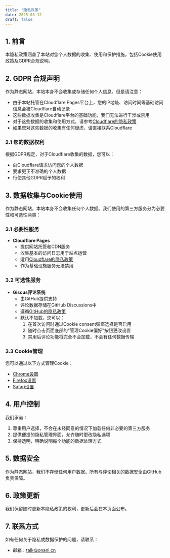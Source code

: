 ```yaml
---
title: "隐私政策"
date: 2025-03-12
draft: false
---
```


## 1. 前言
本隐私政策涵盖了本站对您个人数据的收集、使用和保护措施，包括Cookie使用政策及GDPR合规说明。

## 2. GDPR 合规声明
作为静态网站，本站本身不会收集或存储任何个人信息。但是请注意：
- 由于本站托管在Cloudflare Pages平台上，您的IP地址、访问时间等基础访问信息会被Cloudflare自动记录
- 这些数据收集是Cloudflare平台的基础功能，我们无法进行干涉或禁用
- 对于这些数据的收集和使用方式，请参考[Cloudflare的隐私政策](https://www.cloudflare.com/privacypolicy/)
- 如果您对这些数据的收集有任何疑虑，请直接联系Cloudflare

### 2.1 您的数据权利
根据GDPR规定，对于Cloudflare收集的数据，您可以：
- 向Cloudflare请求访问您的个人数据
- 要求更正不准确的个人数据
- 行使其他GDPR赋予的权利

## 3. 数据收集与Cookie使用
作为静态网站，本站本身不会收集任何个人数据。我们使用的第三方服务分为必要性和可选性两类：

### 3.1 必要性服务
- **Cloudflare Pages**
  - 提供网站托管和CDN服务
  - 收集基本的访问日志用于站点运营
  - 适用[Cloudflare的隐私政策](https://www.cloudflare.com/privacypolicy/)
  - 作为基础设施服务无法禁用

### 3.2 可选性服务
- **Giscus评论系统**
  - 由GitHub提供支持
  - 评论数据存储在GitHub Discussions中
  - 遵循[GitHub的隐私政策](https://docs.github.com/zh/site-policy/privacy-policies/github-privacy-statement)
  - 默认不加载，您可以：
    1. 在首次访问时通过Cookie consent弹窗选择是否启用
    2. 随时点击页面底部的"管理Cookie偏好"按钮更改设置
    3. 禁用后评论功能将完全不会加载，不会有任何数据传输

### 3.3 Cookie管理
您可以通过以下方式管理Cookie：
- [Chrome设置](https://support.google.com/chrome/answer/95647)
- [Firefox设置](https://support.mozilla.org/zh-CN/kb/cookies-information-websites-store-on-your-computer)
- [Safari设置](https://support.apple.com/zh-cn/guide/safari/sfri11471/mac)

## 4. 用户控制
我们承诺：
1. 尊重用户选择，不会在未经同意的情况下加载任何非必要的第三方服务
2. 提供便捷的隐私管理界面，允许随时更改隐私选项
3. 保持透明，明确说明每个功能的数据处理方式

## 5. 数据安全
作为静态网站，我们不存储任何用户数据。所有与评论相关的数据安全由GitHub负责保障。

## 6. 政策更新
我们保留随时更新本隐私政策的权利，更新后会在本页面公布。

## 7. 联系方式
如有任何关于隐私或数据保护的问题，请联系：
- 邮箱：talk@onani.cn
